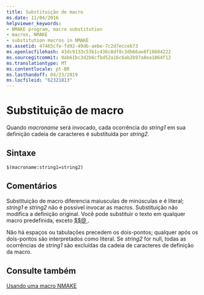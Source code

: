 ```yaml
---
title: Substituição de macro
ms.date: 11/04/2016
helpviewer_keywords:
- NMAKE program, macro substitution
- macros, NMAKE
- substitution macros in NMAKE
ms.assetid: 47465cfe-fd92-49db-aebe-7c2d7ecceb73
ms.openlocfilehash: 43dc9133c53b1c436c0df8c3db66ae8f18604222
ms.sourcegitcommit: 0ab61bc3d2b6cfbd52a16c6ab2b97a8ea1864f12
ms.translationtype: MT
ms.contentlocale: pt-BR
ms.lasthandoff: 04/23/2019
ms.locfileid: "62321813"
---
```

# <a name="macro-substitution"></a>Substituição de macro

Quando *macroname* será invocado, cada ocorrência do *string1* em sua definição cadeia de caracteres é substituída por *string2*.

## <a name="syntax"></a>Sintaxe

```
$(macroname:string1=string2)
```

## <a name="remarks"></a>Comentários

Substituição de macro diferencia maiusculas de minúsculas e é literal; *string1* e *string2* não é possível invocar as macros. Substituição não modifica a definição original. Você pode substituir o texto em qualquer macro predefinida, exceto [ $$@ ](filename-macros.md).

Não há espaços ou tabulações precedem os dois-pontos; qualquer após os dois-pontos são interpretados como literal. Se *string2* for null, todas as ocorrências de *string1* são excluídas da cadeia de caracteres de definição da macro.

## <a name="see-also"></a>Consulte também

[Usando uma macro NMAKE](using-an-nmake-macro.md)
